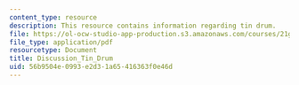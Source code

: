 ```yaml
---
content_type: resource
description: This resource contains information regarding tin drum.
file: https://ol-ocw-studio-app-production.s3.amazonaws.com/courses/21g-056-visual-histories-german-cinema-1945-to-present-fall-2003/56b9504e0993e2d31a65416363f0e46d_MIT21G_056F03_tin_drum.pdf
file_type: application/pdf
resourcetype: Document
title: Discussion_Tin_Drum
uid: 56b9504e-0993-e2d3-1a65-416363f0e46d
---
```

